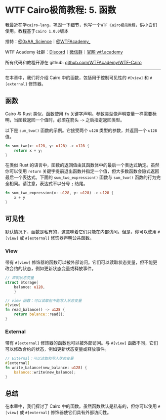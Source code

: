 # WTF Cairo极简教程: 5. 函数

我最近在学`cairo-lang`，巩固一下细节，也写一个`WTF Cairo极简教程`，供小白们使用。教程基于`cairo 1.0.0`版本

推特：[@0xAA_Science](https://twitter.com/0xAA_Science)｜[@WTFAcademy_](https://twitter.com/WTFAcademy_)

WTF Academy 社群：[Discord](https://discord.wtf.academy)｜[微信群](https://docs.google.com/forms/d/e/1FAIpQLSe4KGT8Sh6sJ7hedQRuIYirOoZK_85miz3dw7vA1-YjodgJ-A/viewform?usp=sf_link)｜[官网 wtf.academy](https://wtf.academy)

所有代码和教程开源在 github: [github.com/WTFAcademy/WTF-Cairo](https://github.com/WTFAcademy/WTF-Cairo)

---

在本章中，我们将介绍 Cairo 中的函数，包括用于控制可见性的 `#[view]` 和 `#[external]` 修饰器。

## 函数

Cairo 与 Rust 类似，函数使用 `fn` 关键字声明。参数类型像声明变量一样需要标明，当函数返回一个值时，必须在箭头 `->` 之后指定返回类型。

以下是 `sum_two()` 函数的示例。它接受两个 `u128` 类型的参数，并返回一个 `u128` 值。

```rust
fn sum_two(x: u128, y: u128) -> u128 {
    return x + y;
}
```

在类似 Rust 的语言中，函数的返回值由其函数体中的最后一个表达式确定。虽然你可以使用 `return` 关键字提前退出函数并指定一个值，但大多数函数会隐式返回最后一个表达式。下面的 `sum_two_expression()` 函数与 `sum_two()` 函数的行为完全相同。请注意，表达式不以分号 `;` 结尾。

```rust
fn sum_two_expression(x: u128, y: u128) -> u128 {
    x + y
}
```
## 可见性

默认情况下，函数是私有的，这意味着它们只能在内部访问。但是，你可以使用 `#[view]` 或 `#[external]` 修饰器声明公共函数。

### View

带有 `#[view]` 修饰器的函数可以被外部访问。它们可以读取状态变量，但不能更改合约的状态，例如更新状态变量或释放事件。

```rust
// 声明状态变量
struct Storage{
    balance: u128,
    }

// view 函数：可以读取但不能写入状态变量
#[view]
fn read_balance() -> u128 {
    return balance::read();
}
```

### External

带有 `#[external]` 修饰器的函数也可以被外部访问。与 `#[view]` 函数不同，它们可以修改合约的状态，例如更新状态变量或释放事件。

```rust
// External：可以读取和写入状态变量
#[external]
fn write_balance(new_balance: u128) {
    balance::write(new_balance);
}
```

## 总结

在本章中，我们探讨了 Cairo 中的函数。虽然函数默认是私有的，但你可以使用 `#[view]` 或 `#[external]` 修饰器使它们具有外部访问性。